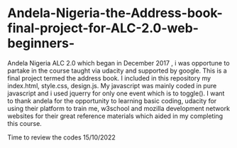 # Andela-Nigeria-the-Address-book-final-project-for-ALC-2.0-web-beginners-
Andela Nigeria ALC 2.0 which began in December 2017 , 
i was opportune to partake in the course taught via udacity and supported by google. 
This is a final project termed the address book. I included in this repository my index.html, style.css, design.js. 
My javascript was mainly coded in pure javascript and i used jquerry for only one event which is to toggle(). 
I want to thank andela for the opportunity to learning basic coding, udacity for using their platform to train me, w3school and mozilla development network websites for their great reference materials which aided in my completing this course.


Time to review the codes 15/10/2022